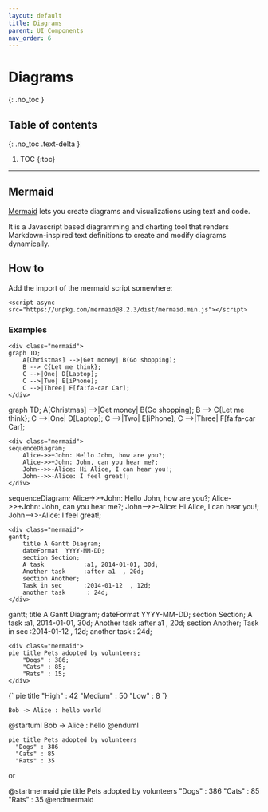 ```yaml
---
layout: default
title: Diagrams
parent: UI Components
nav_order: 6
---
```


<!-- prettier-ignore-start -->
# Diagrams
{: .no_toc }
<!-- prettier-ignore-end -->

<!-- prettier-ignore-start -->
## Table of contents
{: .no_toc .text-delta }
<!-- prettier-ignore-end -->

<!-- prettier-ignore-start -->

1. TOC
{:toc}
<!-- prettier-ignore-end -->

---

## Mermaid

[Mermaid](https://mermaid-js.github.io/mermaid/#/) lets you create diagrams and visualizations using text and code.

It is a Javascript based diagramming and charting tool that renders Markdown-inspired text definitions to create and modify diagrams dynamically.

## How to

Add the import of the mermaid script somewhere:

```
<script async src="https://unpkg.com/mermaid@8.2.3/dist/mermaid.min.js"></script>
```

### Examples

```
<div class="mermaid">
graph TD;
    A[Christmas] -->|Get money| B(Go shopping);
    B --> C{Let me think};
    C -->|One| D[Laptop];
    C -->|Two| E[iPhone];
    C -->|Three| F[fa:fa-car Car];
</div>
```

<div class="mermaid">
graph TD;
    A[Christmas] -->|Get money| B(Go shopping);
    B --> C{Let me think};
    C -->|One| D[Laptop];
    C -->|Two| E[iPhone];
    C -->|Three| F[fa:fa-car Car];
</div>

```
<div class="mermaid">
sequenceDiagram;
    Alice->>+John: Hello John, how are you?;
    Alice->>+John: John, can you hear me?;
    John-->>-Alice: Hi Alice, I can hear you!;
    John-->>-Alice: I feel great!;
</div>
```

<div class="mermaid">
sequenceDiagram;
    Alice->>+John: Hello John, how are you?;
    Alice->>+John: John, can you hear me?;
    John-->>-Alice: Hi Alice, I can hear you!;
    John-->>-Alice: I feel great!;
</div>

```
<div class="mermaid">
gantt;
    title A Gantt Diagram;
    dateFormat  YYYY-MM-DD;
    section Section;
    A task           :a1, 2014-01-01, 30d;
    Another task     :after a1  , 20d;
    section Another;
    Task in sec      :2014-01-12  , 12d;
    another task      : 24d;
</div>
```

<div class="mermaid">
gantt;
    title A Gantt Diagram;
    dateFormat  YYYY-MM-DD;
    section Section;
    A task           :a1, 2014-01-01, 30d;
    Another task     :after a1  , 20d;
    section Another;
    Task in sec      :2014-01-12  , 12d;
    another task      : 24d;
</div>

```
<div class="mermaid">
pie title Pets adopted by volunteers;
    "Dogs" : 386;
    "Cats" : 85;
    "Rats" : 15;
</div>
```

<div class="mermaid">
{`
        pie
        title 
        "High" : 42
        "Medium" : 50
        "Low" : 8
            `}
</div>

<!-- Import mermaid js package to create mermaid diagrams -->
<script async src="https://unpkg.com/mermaid@8.2.3/dist/mermaid.min.js"></script>

```plantuml!
Bob -> Alice : hello world
```

@startuml
Bob -> Alice : hello
@enduml

```mermaid!
pie title Pets adopted by volunteers
  "Dogs" : 386
  "Cats" : 85
  "Rats" : 35
```

or

@startmermaid
pie title Pets adopted by volunteers
"Dogs" : 386
"Cats" : 85
"Rats" : 35
@endmermaid
